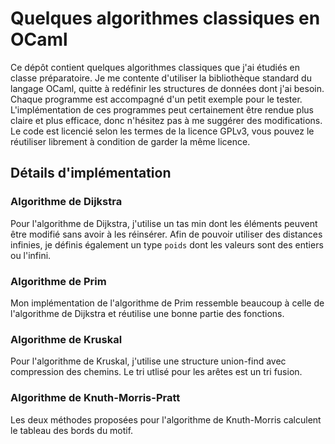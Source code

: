 # Quelques algorithmes classiques en OCaml

Ce dépôt contient quelques algorithmes classiques que j'ai étudiés en classe préparatoire.
Je me contente d'utiliser la bibliothèque standard du langage OCaml, quitte à redéfinir les structures de données dont j'ai besoin.
Chaque programme est accompagné d'un petit exemple pour le tester.
L'implémentation de ces programmes peut certainement être rendue plus claire et plus efficace, donc n'hésitez pas à me suggérer des modifications.
Le code est licencié selon les termes de la licence GPLv3, vous pouvez le réutiliser librement à condition de garder la même licence.

## Détails d'implémentation

### Algorithme de Dijkstra

Pour l'algorithme de Dijkstra, j'utilise un tas min dont les éléments peuvent être modifié sans avoir à les réinsérer. Afin de pouvoir utiliser des distances infinies, je définis également un type `poids` dont les valeurs sont des entiers ou l'infini.

### Algorithme de Prim

Mon implémentation de l'algorithme de Prim ressemble beaucoup à celle de l'algorithme de Dijkstra et réutilise une bonne partie des fonctions.

### Algorithme de Kruskal

Pour l'algorithme de Kruskal, j'utilise une structure union-find avec compression des chemins. Le tri utlisé pour les arêtes est un tri fusion.

### Algorithme de Knuth-Morris-Pratt

Les deux méthodes proposées pour l'algorithme de Knuth-Morris calculent le tableau des bords du motif.
